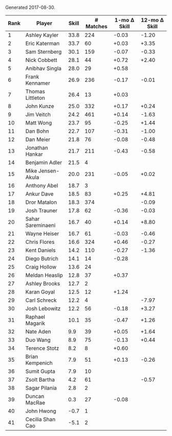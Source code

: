 Generated 2017-08-30.

| Rank | Player            | Skill | # Matches | 1-mo Δ Skill | 12-mo Δ Skill |
|------|-------------------|-------|-----------|--------------|---------------|
|    1 | Ashley Kayler     |  33.8 |       224 |        -0.03 |         -1.20 |
|    2 | Eric Katerman     |  33.7 |        60 |        +0.03 |         +3.35 |
|    3 | Sam Sternberg     |  30.1 |       159 |        -0.07 |         -0.33 |
|    4 | Nick Cobbett      |  28.1 |        44 |        +0.72 |         +2.40 |
|    5 | Anibhav Singla    |  28.0 |        29 |        +0.58 |               |
|    6 | Frank Kennamer    |  26.9 |       236 |        -0.17 |         -0.01 |
|    7 | Thomas Littleton  |  26.4 |        13 |        +0.03 |               |
|    8 | John Kunze        |  25.0 |       332 |        +0.17 |         +0.24 |
|    9 | Jim Veitch        |  24.2 |       461 |        +0.14 |         -1.63 |
|   10 | Matt Wong         |  23.7 |        95 |        -0.25 |         +1.44 |
|   11 | Dan Bohn          |  22.7 |       107 |        -0.31 |         -1.00 |
|   12 | Dan Meier         |  21.8 |        76 |        -0.08 |         -0.48 |
|   13 | Jonathan Hankar   |  21.7 |       211 |        -0.43 |         -0.58 |
|   14 | Benjamin Adler    |  21.5 |         4 |              |               |
|   15 | Mike Jensen-Akula |  20.0 |       231 |        -0.05 |         +0.02 |
|   16 | Anthony Abel      |  18.7 |         3 |              |               |
|   17 | Ankur Dave        |  18.5 |        83 |        +0.25 |         +4.81 |
|   18 | Dror Matalon      |  18.3 |       374 |              |         -0.09 |
|   19 | Josh Trauner      |  17.8 |        62 |        -0.36 |         -0.03 |
|   20 | Sahar Sareminaeni |  16.7 |        40 |        +0.14 |         +8.80 |
|   21 | Wayne Heiser      |  16.7 |        61 |        -0.03 |         -0.46 |
|   22 | Chris Flores      |  16.6 |       324 |        +0.46 |         -0.27 |
|   23 | Kent Daniels      |  14.2 |       110 |        -0.27 |         -1.36 |
|   24 | Diego Butrich     |  14.1 |        14 |        -0.28 |               |
|   25 | Craig Hollow      |  13.6 |        24 |              |               |
|   26 | Meldan Heaslip    |  12.8 |        37 |        +0.37 |               |
|   27 | Ashley Brooks     |  12.7 |         2 |              |               |
|   28 | Karan Goyal       |  12.5 |        12 |        +1.24 |               |
|   29 | Carl Schreck      |  12.2 |         4 |              |         -7.97 |
|   30 | Josh Lebowitz     |  12.2 |        56 |        -0.18 |         +3.27 |
|   31 | Raphael Magarik   |  10.1 |        35 |        -0.47 |         +1.26 |
|   32 | Nate Aden         |   9.9 |        39 |        +0.05 |         +1.64 |
|   33 | Duo Wang          |   8.9 |        75 |        -0.13 |         +0.44 |
|   34 | Terence Stotz     |   8.2 |         8 |        +0.60 |               |
|   35 | Brian Kempenich   |   7.9 |        51 |        +0.13 |         -0.26 |
|   36 | Sumit Gupta       |   7.9 |        10 |              |               |
|   37 | Zsolt Bartha      |   4.2 |        61 |              |         -0.57 |
|   38 | Sagar Pilania     |   2.8 |         2 |              |               |
|   39 | Duncan MacRae     |   0.3 |        27 |        -0.08 |               |
|   40 | John Hwong        |  -0.7 |         1 |              |               |
|   41 | Cecilia Shan Cao  |  -5.1 |         2 |              |               |